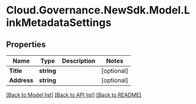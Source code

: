 # Cloud.Governance.NewSdk.Model.LinkMetadataSettings
## Properties

Name | Type | Description | Notes
------------ | ------------- | ------------- | -------------
**Title** | **string** |  | [optional] 
**Address** | **string** |  | [optional] 

[[Back to Model list]](../README.md#documentation-for-models) [[Back to API list]](../README.md#documentation-for-api-endpoints) [[Back to README]](../README.md)

